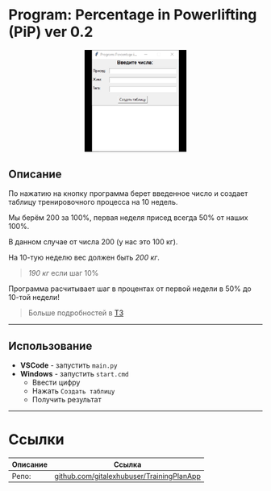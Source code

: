 # Program: Percentage in Powerlifting (PiP) ver 0.2

<p align="center">
  <img width="40%" src="./Img/v2/bulka-animation.png">
</p>

## Описание

По нажатию на кнопку программа берет введенное число и создает таблицу тренировочного процесса на 10 недель.

Мы берём 200 за 100%, первая неделя присед всегда 50% от наших 100%.

В данном случае от числа 200 (у нас это 100 кг).

На 10-тую неделю вес должен быть *200 кг*.
> *190 кг* если шаг 10%

Программа расчитывает шаг в процентах от первой недели в 50% до 10-той недели!

> Больше подробностей в [ТЗ](Program_Percentage_in_Powerlifting_PiP_ver_0_1.pdf)

---

## Использование
- **VSCode** - запустить `main.py`
- **Windows** - запустить `start.cmd`
    - Ввести цифру
    - Нажать `Создать таблицу`
    - Получить результат

---

# Ссылки
| Описание | Ссылка |
| ------ | ------ |
Репо: | [github.com/gitalexhubuser/TrainingPlanApp](https://github.com/gitalexhubuser/TrainingPlanApp)
